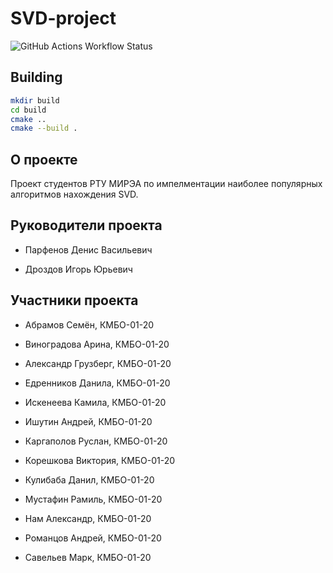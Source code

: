 # SVD-project

![GitHub Actions Workflow Status](https://img.shields.io/github/actions/workflow/status/MathPerv/SVD-project/cmake-multi-platform.yml)

## Building

```sh
mkdir build
cd build
cmake ..
cmake --build .
```

## О проекте

Проект студентов РТУ МИРЭА по импелментации наиболее популярных алгоритмов нахождения SVD.

## Руководители проекта

* Парфенов Денис Васильевич

* Дроздов Игорь Юрьевич

## Участники проекта

* Абрамов Семён, КМБО-01-20

* Виноградова Арина, КМБО-01-20

* Александр Грузберг, КМБО-01-20

* Едренников Данила, КМБО-01-20

* Искенеева Камила, КМБО-01-20

* Ишутин Андрей, КМБО-01-20

* Каргаполов Руслан, КМБО-01-20

* Корешкова Виктория, КМБО-01-20

* Кулибаба Данил, КМБО-01-20

* Мустафин Рамиль, КМБО-01-20

* Нам Александр, КМБО-01-20

* Романцов Андрей, КМБО-01-20

* Савельев Марк, КМБО-01-20
